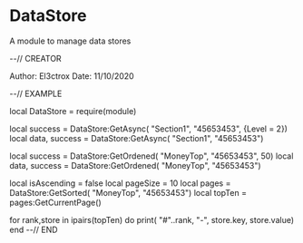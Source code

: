 # DataStore
A module to manage data stores

--// CREATOR

  Author: El3ctrox
  Date: 11/10/2020
  
--// EXAMPLE

  local DataStore = require(module)

  local success = DataStore:GetAsync( "Section1", "45653453", {Level = 2})
  local data, success = DataStore:GetAsync( "Section1", "45653453")

  local success = DataStore:GetOrdened( "MoneyTop", "45653453", 50)
  local data, success = DataStore:GetOrdened( "MoneyTop", "45653453")
  
  
  local isAscending = false
	local pageSize = 10
	local pages = DataStore:GetSorted( "MoneyTop", "45653453")
	local topTen = pages:GetCurrentPage()
  
  for rank,store in ipairs(topTen) do
    print( "#"..rank, "-", store.key, store.value)
  end
--// END
